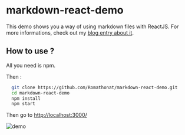 # markdown-react-demo

This demo shows you a way of using markdown files with ReactJS. For more informations, check out my [blog entry about it](http://vulgairedev.fr/blog/article/markdown-pages-react).

## How to use ?
All you need is npm.

Then :
``` bash
  git clone https://github.com/Romathonat/markdown-react-demo.git
  cd markdown-react-demo
  npm install
  npm start
```

Then go to [http://localhost:3000/](http://localhost:3000/)

![demo](https://github.com/Romathonat/markdown-react-demo/blob/master/demo.gif)

